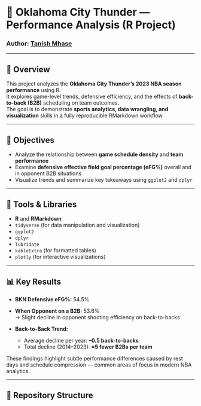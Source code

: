 # 🏀 Oklahoma City Thunder — Performance Analysis (R Project)

### Author: [Tanish Mhase](https://www.linkedin.com/in/tanish-mhase)

---

## 📘 Overview

This project analyzes the **Oklahoma City Thunder’s 2023 NBA season performance** using R.  
It explores game-level trends, defensive efficiency, and the effects of **back-to-back (B2B)** scheduling on team outcomes.  
The goal is to demonstrate **sports analytics, data wrangling, and visualization** skills in a fully reproducible RMarkdown workflow.

---

## 🎯 Objectives

- Analyze the relationship between **game schedule density** and **team performance**
- Examine **defensive effective field goal percentage (eFG%)** overall and in opponent B2B situations
- Visualize trends and summarize key takeaways using `ggplot2` and `dplyr`

---

## 🧩 Tools & Libraries

- **R** and **RMarkdown**
- `tidyverse` (for data manipulation and visualization)
- `ggplot2`
- `dplyr`
- `lubridate`
- `kableExtra` (for formatted tables)
- `plotly` (for interactive visualizations)

---

## 📊 Key Results

- **BKN Defensive eFG%:** 54.5%  
- **When Opponent on a B2B:** 53.6%  
  → Slight decline in opponent shooting efficiency on back-to-backs

- **Back-to-Back Trend:**  
  - Average decline per year: **–0.5 back-to-backs**  
  - Total decline (2014–2023): **≈5 fewer B2Bs per team**

These findings highlight subtle performance differences caused by rest days and schedule compression — common areas of focus in modern NBA analytics.

---

## 📁 Repository Structure

